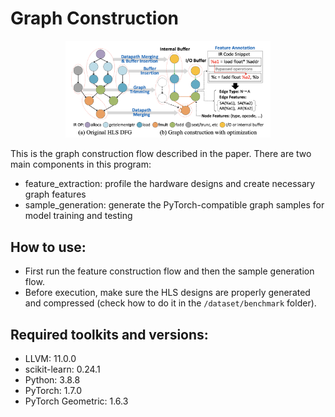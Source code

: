 # Graph Construction
 <p align="center">
  <img width="65%" src='../pic/graph_construction.png' />
</p>

This is the graph construction flow described in the paper. There are two main components in this program:
- feature_extraction: profile the hardware designs and create necessary graph features
- sample_generation: generate the PyTorch-compatible graph samples for model training and testing

## How to use:
- First run the feature construction flow and then the sample generation flow.
- Before execution, make sure the HLS designs are properly generated and compressed (check how to do it in the `/dataset/benchmark` folder).

## Required toolkits and versions:
   - LLVM: 11.0.0
   - scikit-learn: 0.24.1
   - Python: 3.8.8
   - PyTorch: 1.7.0
   - PyTorch Geometric: 1.6.3